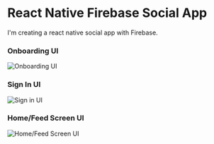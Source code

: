 # React Native Firebase Social App
 
I'm creating a react native social app with Firebase.



### Onboarding UI
![Onboarding UI](https://raw.githubusercontent.com/itzpradip/react-native-firebase-social-app/master/assets/screenshots/onboarding-ui.png)

### Sign In UI
![Sign in UI](https://raw.githubusercontent.com/itzpradip/react-native-firebase-social-app/master/assets/screenshots/social-login.png)

### Home/Feed Screen UI
![Home/Feed Screen UI](https://raw.githubusercontent.com/itzpradip/react-native-firebase-social-app/master/assets/screenshots/social-app-ui.png)
